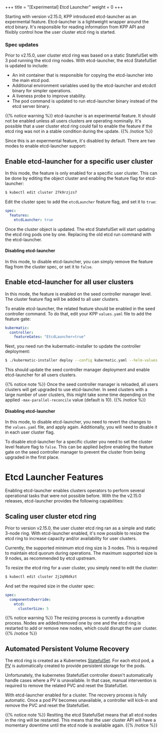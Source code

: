 +++
title = "[Experimental] Etcd Launcher"
weight = 0
+++

Starting with version v2.15.0, KPP introduced etcd-launcher as an expermental feature. Etcd-launcher is a lightweight wrapper around the etcd binary. It's responsible for reading information from KPP API and flixibly control how the user cluster etcd ring is started.

### Spec updates
Prior to v2.15.0, user cluster etcd ring was based on a static StatefulSet with 3 pod running the etcd ring nodes.
With etcd-launcher, the etcd StatefulSet is updated to include:
- An init container that is responsible for copying the etcd-launcher into the main etcd pod.
- Additional environment variables used by the etcd-launcher and etcdctl binary for simpler operations.
- A liveness probe to improve stability.
- The pod command is updated to run etcd-launcher binary instead of the etcd server binary.

{{% notice warning %}}
etcd-launcher is an experimental feature. It should not be enabled unless all users clusters are operating nominally. It's possible that a user cluster etcd ring could fail to enable the feature if the etcd ring was not in a stable condition during the update.
{{% /notice %}}

Since this is an expermental feature, it's disabled by default. There are two modes to enable etcd-launcher support:
## Enable etcd-launcher for a specific user cluster
In this mode, the feature is only enabled for a specific user cluster. This can be done by editing the object cluster and enabling the feature flag for etcd-launcher:

```bash
$ kubectl edit cluster 27k9rzjzs7
```

Edit the cluster spec to add the `etcdLauncher` feature flag, and set it to `true`:

```yaml
spec:
  features:
    etcdLauncher: true
```

Once the cluster object is updated. The etcd StatefulSet will start updating the etcd ring pods one by one. Replacing the old etcd run command with the etcd-launcher.

#### Disabling etcd-launcher
In this mode, to disable etcd-launcher, you can simply remove the feature flag from the cluster spec, or set it to `false`.

## Enable etcd-launcher for all user clusters
In this mode, the feature is enabled on the seed controller manager level. The cluster feature flag will be added to all user clusters.

To enable etcd-launcher, the related feature should be enabled in the seed controller command. To do that, edit your KPP `values.yaml` file to add the feature gate:

```yaml
kubermatic:
  controller:
    featureGates: "EtcdLauncher=true"
```
Next, you need run the kubermatic-installer to update the controller deployment:

```bash
$ ./kubermatic-installer deploy --config kubermatic.yaml --helm-values values.yaml
```
This should update the seed controller manager deployment and enable etcd-launcher for all users clusters.

{{% notice note %}}
Once the seed controller manager is reloaded, all users clusters will get upgraded to use etcd-launcher. In seed clusters with a large number of user clusters, this might take some time depending on the applied `-max-parallel-reconcile` value (default is 10).
{{% /notice %}}


#### Disabling etcd-launcher
In this mode, to disable etcd-launcher, you need to revert the changes to the `values.yaml` file, and apply again. Additionally, you will need to disable it in each user cluster flag.

To disable etcd-launcher for a specific cluster you need to set the cluster level feature flag to `false`. This can be applied _before_ enabling the feature gate on the seed controller manager to prevent the cluster from being upgraded in the first place.


# Etcd Launcher Features
Enabling etcd-launcher enables clusters operators to perform several operational tasks that were not possible before. With the the v2.15.0 releases, etcd-launcher provides the following capabilities:

## Scaling user cluster etcd ring
Prior to version v2.15.0, the user cluster etcd ring ran as a simple and static 3-node ring. With etcd-launcher enabled, it's now possible to resize the etcd ring to increase capacity and/or availability for user clusters.

Currently, the supported minimum etcd ring size is 3 nodes. This is required to maintain etcd quorum during operations. The maximum supported size is 9 nodes, as recommended by etcd upstream.

To resize the etcd ring for a user cluster, you simply need to edit the cluster:

```bash
$ kubectl edit cluster 2j2q98dkzt
```

And set the required size in the cluster spec:

```yaml
spec:
  componentsOverride:
    etcd:
      clusterSize: 5
```

{{% notice warning %}}
The resizing process is currently a disruptive process. Nodes are added/removed one by one and the etcd ring is restarted to add or remove new nodes, which could disrupt the user cluster.
{{% /notice %}}

## Automated Persistent Volume Recovery
The etcd ring is created as a Kubernetes [StatefulSet](https://kubernetes.io/docs/tutorials/stateful-application/basic-stateful-set/). For each etcd pod, a [PV](https://kubernetes.io/docs/concepts/storage/persistent-volumes/) is automatically created to provide persistent storage for the pods.

Unfortunately, the kubernetes StatefulSet controller doesn't automatically handle cases where a PV is unavailable. In that case, manual intervention is required to remove the related PVC and reset the StatefulSet.

With etcd-launcher enabled for a cluster. The recovery process is fully automatic. Once a pod PV becomes unavailable, a controller will kick-in and remove the PVC and reset the StatefulSet.

{{% notice note %}}
Restting the etcd StatefulSet means that all etcd nodes in the ring will be restarted. This means that the user cluster API will have a momentary downtime until the etcd node is available again. 
{{% /notice %}}
